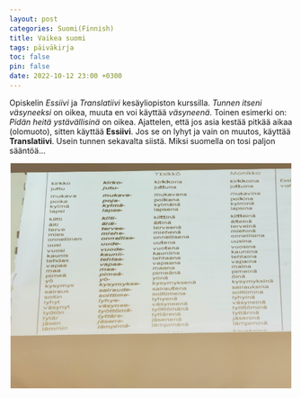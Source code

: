 ```yaml
---
layout: post
categories: Suomi(Finnish)
title: Vaikea suomi
tags: päiväkirja
toc: false
pin: false
date: 2022-10-12 23:00 +0300
---
```


Opiskelin _Essiivi_ ja _Translatiivi_ kesäyliopiston kurssilla. _Tunnen itseni väsyneeksi_ on oikea, muuta en voi käyttää _väsyneenä_. Toinen esimerki on: _Pidän heitä ystävällisinä_ on oikea. Ajattelen, että jos asia kestää pitkää aikaa (olomuoto), sitten käyttää **Essiivi**. Jos se on lyhyt ja vain on muutos, käyttää  **Translatiivi**. Usein tunnen sekavalta siistä. Miksi suomella on tosi paljon sääntöä...

<div align=center><img src="https://raw.githubusercontent.com/goodeda/goodeda.github.io/main/assets/post_img/10-12kuva.jpg" width = "500" height = "400"/></div>
